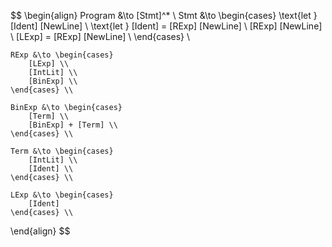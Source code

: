 $$
\begin{align}
    Program &\to [Stmt]^* \\
    Stmt &\to \begin{cases}
        \text{let } [Ident] [NewLine] \\
        \text{let } [Ident] = [RExp] [NewLine] \\
        [RExp] [NewLine] \\
        [LExp] = [RExp] [NewLine] \\
    \end{cases} \\

    RExp &\to \begin{cases}
        [LExp] \\
        [IntLit] \\
        [BinExp] \\
    \end{cases} \\

    BinExp &\to \begin{cases}
        [Term] \\
        [BinExp] + [Term] \\
    \end{cases} \\

    Term &\to \begin{cases}
        [IntLit] \\
        [Ident] \\
    \end{cases} \\

    LExp &\to \begin{cases}
        [Ident]
    \end{cases} \\
\end{align}
$$
